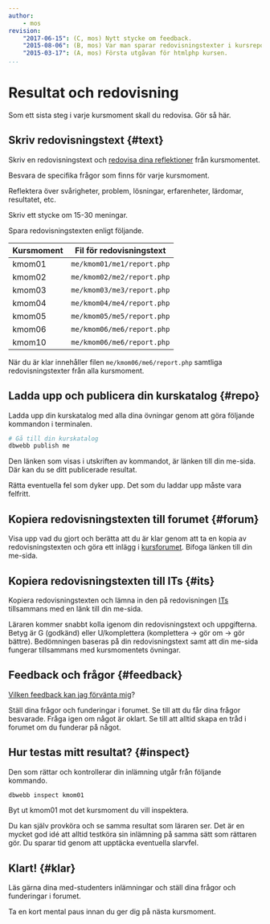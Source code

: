 ```yaml
---
author:
    - mos
revision:
    "2017-06-15": (C, mos) Nytt stycke om feedback.
    "2015-08-06": (B, mos) Var man sparar redovisningstexter i kursrepot.
    "2015-03-17": (A, mos) Första utgåvan för htmlphp kursen.
...
```

Resultat och redovisning
==================================

Som ett sista steg i varje kursmoment skall du redovisa. Gör så här.

<!--more-->



Skriv redovisningstext {#text}
---------------------------------------

Skriv en redovisningstext och [redovisa dina reflektioner](kunskap/att-skriva-en-bra-redovisningstext) från kursmomentet.

Besvara de specifika frågor som finns för varje kursmoment.

Reflektera över svårigheter, problem, lösningar, erfarenheter, lärdomar, resultatet, etc.

Skriv ett stycke om 15-30 meningar.

Spara redovisningstexten enligt följande.

| Kursmoment | Fil för redovisningstext   |
|------------|----------------------------|
| kmom01     | `me/kmom01/me1/report.php` |
| kmom02     | `me/kmom02/me2/report.php` |
| kmom03     | `me/kmom03/me3/report.php` |
| kmom04     | `me/kmom04/me4/report.php` |
| kmom05     | `me/kmom05/me5/report.php` |
| kmom06     | `me/kmom06/me6/report.php` |
| kmom10     | `me/kmom06/me6/report.php` |

När du är klar innehåller filen `me/kmom06/me6/report.php` samtliga redovisningstexter från alla kursmoment.



Ladda upp och publicera din kurskatalog {#repo}
---------------------------------------

Ladda upp din kurskatalog med alla dina övningar genom att göra följande kommandon i terminalen.

```bash
# Gå till din kurskatalog
dbwebb publish me
```

Den länken som visas i utskriften av kommandot, är länken till din me-sida. Där kan du se ditt publicerade resultat.

Rätta eventuella fel som dyker upp. Det som du laddar upp måste vara felfritt.



Kopiera redovisningstexten till forumet {#forum}
---------------------------------------

Visa upp vad du gjort och berätta att du är klar genom att ta en kopia av redovisningstexten och göra ett inlägg i [kursforumet](forum/utbildning/htmlphp). Bifoga länken till din me-sida.



Kopiera redovisningstexten till ITs {#its}
---------------------------------------

Kopiera redovisningstexten och lämna in den på redovisningen [ITs](bth#its) tillsammans med en länk till din me-sida.

Läraren kommer snabbt kolla igenom din redovisningstext och uppgifterna. Betyg är G (godkänd) eller U/komplettera (komplettera → gör om → gör bättre). Bedömningen baseras på din redovisningstext samt att din me-sida fungerar tillsammans med kursmomentets övningar.

Feedback och frågor {#feedback}
---------------------------------------

[Vilken feedback kan jag förvänta mig](kurser/faq/vilken-feedback-far-man-pa-inlamningarna)?

Ställ dina frågor och funderingar i forumet. Se till att du får dina frågor besvarade. Fråga igen om något är oklart. Se till att alltid skapa en tråd i forumet om du funderar på något.



Hur testas mitt resultat? {#inspect}
---------------------------------------

Den som rättar och kontrollerar din inlämning utgår från följande kommando.

```bash
dbwebb inspect kmom01
```

Byt ut kmom01 mot det kursmoment du vill inspektera.

Du kan själv provköra och se samma resultat som läraren ser. Det är en mycket god idé att alltid testköra sin inlämning på samma sätt som rättaren gör. Du sparar tid genom att upptäcka eventuella slarvfel.



Klart! {#klar}
---------------------------------------

Läs gärna dina med-studenters inlämningar och ställ dina frågor och funderingar i forumet.

Ta en kort mental paus innan du ger dig på nästa kursmoment.
